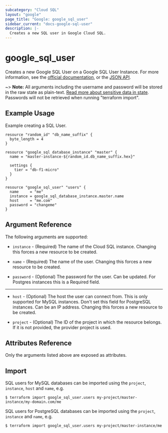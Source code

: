 ```yaml
---
subcategory: "Cloud SQL"
layout: "google"
page_title: "Google: google_sql_user"
sidebar_current: "docs-google-sql-user"
description: |-
  Creates a new SQL user in Google Cloud SQL.
---
```


# google\_sql\_user

Creates a new Google SQL User on a Google SQL User Instance. For more information, see the [official documentation](https://cloud.google.com/sql/), or the [JSON API](https://cloud.google.com/sql/docs/admin-api/v1beta4/users).

~> **Note:** All arguments including the username and password will be stored in the raw state as plain-text.
[Read more about sensitive data in state](/docs/state/sensitive-data.html). Passwords will not be retrieved when running
"terraform import".

## Example Usage

Example creating a SQL User.

```hcl
resource "random_id" "db_name_suffix" {
  byte_length = 4
}

resource "google_sql_database_instance" "master" {
  name = "master-instance-${random_id.db_name_suffix.hex}"

  settings {
    tier = "db-f1-micro"
  }
}

resource "google_sql_user" "users" {
  name     = "me"
  instance = google_sql_database_instance.master.name
  host     = "me.com"
  password = "changeme"
}
```

## Argument Reference

The following arguments are supported:

* `instance` - (Required) The name of the Cloud SQL instance. Changing this
    forces a new resource to be created.

* `name` - (Required) The name of the user. Changing this forces a new resource
    to be created.

* `password` - (Optional) The password for the user. Can be updated. For Postgres
    instances this is a Required field.

- - -

* `host` - (Optional) The host the user can connect from. This is only supported
    for MySQL instances. Don't set this field for PostgreSQL instances.
    Can be an IP address. Changing this forces a new resource to be created.

* `project` - (Optional) The ID of the project in which the resource belongs. If it
    is not provided, the provider project is used.

## Attributes Reference

Only the arguments listed above are exposed as attributes.

## Import

SQL users for MySQL databases can be imported using the `project`, `instance`, `host` and `name`, e.g.

```
$ terraform import google_sql_user.users my-project/master-instance/my-domain.com/me
```

SQL users for PostgreSQL databases can be imported using the `project`, `instance` and `name`, e.g.

```
$ terraform import google_sql_user.users my-project/master-instance/me
```
